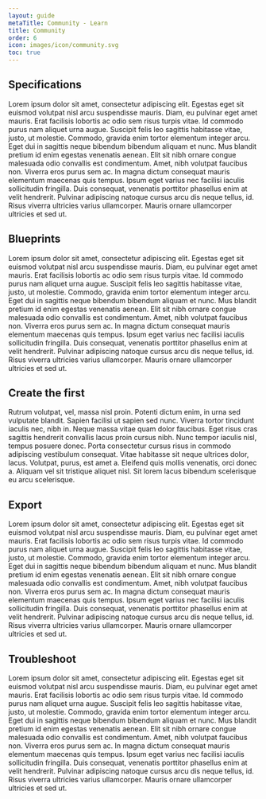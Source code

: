 ```yaml
---
layout: guide
metaTitle: Community - Learn
title: Community
order: 6
icon: images/icon/community.svg
toc: true
---
```


## Specifications

Lorem ipsum dolor sit amet, consectetur adipiscing elit. Egestas eget sit euismod volutpat nisl arcu suspendisse mauris. Diam, eu pulvinar eget amet mauris. Erat facilisis lobortis ac odio sem risus turpis vitae. Id commodo purus nam aliquet urna augue. Suscipit felis leo sagittis habitasse vitae, justo, ut molestie. Commodo, gravida enim tortor elementum integer arcu. Eget dui in sagittis neque bibendum bibendum aliquam et nunc. Mus blandit pretium id enim egestas venenatis aenean. Elit sit nibh ornare congue malesuada odio convallis est condimentum. Amet, nibh volutpat faucibus non. Viverra eros purus sem ac. In magna dictum consequat mauris elementum maecenas quis tempus. Ipsum eget varius nec facilisi iaculis sollicitudin fringilla. Duis consequat, venenatis porttitor phasellus enim at velit hendrerit. Pulvinar adipiscing natoque cursus arcu dis neque tellus, id. Risus viverra ultricies varius ullamcorper. Mauris ornare ullamcorper ultricies et sed ut.

## Blueprints

Lorem ipsum dolor sit amet, consectetur adipiscing elit. Egestas eget sit euismod volutpat nisl arcu suspendisse mauris. Diam, eu pulvinar eget amet mauris. Erat facilisis lobortis ac odio sem risus turpis vitae. Id commodo purus nam aliquet urna augue. Suscipit felis leo sagittis habitasse vitae, justo, ut molestie. Commodo, gravida enim tortor elementum integer arcu. Eget dui in sagittis neque bibendum bibendum aliquam et nunc. Mus blandit pretium id enim egestas venenatis aenean. Elit sit nibh ornare congue malesuada odio convallis est condimentum. Amet, nibh volutpat faucibus non. Viverra eros purus sem ac. In magna dictum consequat mauris elementum maecenas quis tempus. Ipsum eget varius nec facilisi iaculis sollicitudin fringilla. Duis consequat, venenatis porttitor phasellus enim at velit hendrerit. Pulvinar adipiscing natoque cursus arcu dis neque tellus, id. Risus viverra ultricies varius ullamcorper. Mauris ornare ullamcorper ultricies et sed ut.

## Create the first

Rutrum volutpat, vel, massa nisl proin. Potenti dictum enim, in urna sed vulputate blandit. Sapien facilisi ut sapien sed nunc. Viverra tortor tincidunt iaculis nec, nibh in. Neque massa vitae quam dolor faucibus. Eget risus cras sagittis hendrerit convallis lacus proin cursus nibh. Nunc tempor iaculis nisl, tempus posuere donec. Porta consectetur cursus risus in commodo adipiscing vestibulum consequat. Vitae habitasse sit neque ultrices dolor, lacus. Volutpat, purus, est amet a. Eleifend quis mollis venenatis, orci donec a. Aliquam vel sit tristique aliquet nisl. Sit lorem lacus bibendum scelerisque eu arcu scelerisque.

## Export

Lorem ipsum dolor sit amet, consectetur adipiscing elit. Egestas eget sit euismod volutpat nisl arcu suspendisse mauris. Diam, eu pulvinar eget amet mauris. Erat facilisis lobortis ac odio sem risus turpis vitae. Id commodo purus nam aliquet urna augue. Suscipit felis leo sagittis habitasse vitae, justo, ut molestie. Commodo, gravida enim tortor elementum integer arcu. Eget dui in sagittis neque bibendum bibendum aliquam et nunc. Mus blandit pretium id enim egestas venenatis aenean. Elit sit nibh ornare congue malesuada odio convallis est condimentum. Amet, nibh volutpat faucibus non. Viverra eros purus sem ac. In magna dictum consequat mauris elementum maecenas quis tempus. Ipsum eget varius nec facilisi iaculis sollicitudin fringilla. Duis consequat, venenatis porttitor phasellus enim at velit hendrerit. Pulvinar adipiscing natoque cursus arcu dis neque tellus, id. Risus viverra ultricies varius ullamcorper. Mauris ornare ullamcorper ultricies et sed ut.

## Troubleshoot

Lorem ipsum dolor sit amet, consectetur adipiscing elit. Egestas eget sit euismod volutpat nisl arcu suspendisse mauris. Diam, eu pulvinar eget amet mauris. Erat facilisis lobortis ac odio sem risus turpis vitae. Id commodo purus nam aliquet urna augue. Suscipit felis leo sagittis habitasse vitae, justo, ut molestie. Commodo, gravida enim tortor elementum integer arcu. Eget dui in sagittis neque bibendum bibendum aliquam et nunc. Mus blandit pretium id enim egestas venenatis aenean. Elit sit nibh ornare congue malesuada odio convallis est condimentum. Amet, nibh volutpat faucibus non. Viverra eros purus sem ac. In magna dictum consequat mauris elementum maecenas quis tempus. Ipsum eget varius nec facilisi iaculis sollicitudin fringilla. Duis consequat, venenatis porttitor phasellus enim at velit hendrerit. Pulvinar adipiscing natoque cursus arcu dis neque tellus, id. Risus viverra ultricies varius ullamcorper. Mauris ornare ullamcorper ultricies et sed ut.